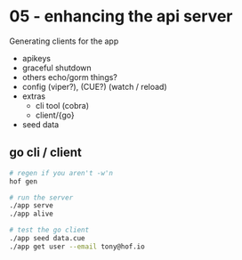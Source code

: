 # 05 - enhancing the api server

Generating clients for the app

- apikeys
- graceful shutdown
- others echo/gorm things?
- config (viper?), (CUE?) (watch / reload)
- extras
  - cli tool (cobra)
  - client/{go}
- seed data

## go cli / client

```sh
# regen if you aren't -w'n
hof gen

# run the server
./app serve
./app alive

# test the go client
./app seed data.cue
./app get user --email tony@hof.io
```


